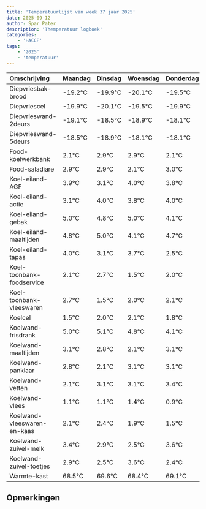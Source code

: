 ```yaml
---
title: 'Temperatuurlijst van week 37 jaar 2025'
date: 2025-09-12
author: Spar Pater
description: 'Themperatuur logboek'
categories:
    - 'HACCP'
tags:
    - '2025'
    - 'temperatuur'
---
```

|Omschrijving|Maandag|Dinsdag|Woensdag|Donderdag|Vrijdag|Zaterdag|Zondag|
|:---|:---|:---|:---|:---|:---|:---|:---|
|Diepvriesbak-brood|-19.2°C|-19.9°C|-20.1°C|-19.5°C|-19.9°C| | |
|Diepvriescel|-19.9°C|-20.1°C|-19.5°C|-19.9°C|-19.1°C| | |
|Diepvrieswand-2deurs|-19.1°C|-18.5°C|-18.9°C|-18.1°C|-18.1°C| | |
|Diepvrieswand-5deurs|-18.5°C|-18.9°C|-18.1°C|-18.1°C|-18.9°C| | |
|Food-koelwerkbank|2.1°C|2.9°C|2.9°C|2.1°C|3.0°C| | |
|Food-saladiare|2.9°C|2.9°C|2.1°C|3.0°C|2.8°C| | |
|Koel-eiland-AGF|3.9°C|3.1°C|4.0°C|3.8°C|4.0°C| | |
|Koel-eiland-actie|3.1°C|4.0°C|3.8°C|4.0°C|3.1°C| | |
|Koel-eiland-gebak|5.0°C|4.8°C|5.0°C|4.1°C|4.7°C| | |
|Koel-eiland-maaltijden|4.8°C|5.0°C|4.1°C|4.7°C|3.5°C| | |
|Koel-eiland-tapas|4.0°C|3.1°C|3.7°C|2.5°C|3.0°C| | |
|Koel-toonbank-foodservice|2.1°C|2.7°C|1.5°C|2.0°C|2.1°C| | |
|Koel-toonbank-vleeswaren|2.7°C|1.5°C|2.0°C|2.1°C|1.8°C| | |
|Koelcel|1.5°C|2.0°C|2.1°C|1.8°C|1.1°C| | |
|Koelwand-frisdrank|5.0°C|5.1°C|4.8°C|4.1°C|5.1°C| | |
|Koelwand-maaltijden|3.1°C|2.8°C|2.1°C|3.1°C|3.1°C| | |
|Koelwand-panklaar|2.8°C|2.1°C|3.1°C|3.1°C|3.4°C| | |
|Koelwand-vetten|2.1°C|3.1°C|3.1°C|3.4°C|2.9°C| | |
|Koelwand-vlees|1.1°C|1.1°C|1.4°C|0.9°C|0.5°C| | |
|Koelwand-vleeswaren-en-kaas|2.1°C|2.4°C|1.9°C|1.5°C|2.6°C| | |
|Koelwand-zuivel-melk|3.4°C|2.9°C|2.5°C|3.6°C|2.4°C| | |
|Koelwand-zuivel-toetjes|2.9°C|2.5°C|3.6°C|2.4°C|3.1°C| | |
|Warmte-kast|68.5°C|69.6°C|68.4°C|69.1°C|69.6°C| | |

## Opmerkingen


